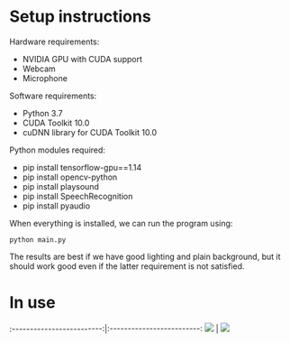 # Setup instructions

Hardware requirements:
* NVIDIA GPU with CUDA support
* Webcam
* Microphone

Software requirements:
* Python 3.7
* CUDA Toolkit 10.0
* cuDNN library for CUDA Toolkit 10.0

Python modules required:
* pip install tensorflow-gpu==1.14
* pip install opencv-python
* pip install playsound
* pip install SpeechRecognition
* pip install pyaudio

When everything is installed, we can run the program using:

```
python main.py
```

The results are best if we have good lighting and plain background, but it should work good even if the latter requirement is not satisfied.

# In use

:-------------------------:|:-------------------------:
![](https://user-images.githubusercontent.com/56405660/75018019-80ba3e80-548e-11ea-807a-8febea18df7d.jpg)  |  ![](https://user-images.githubusercontent.com/56405660/75018046-8e6fc400-548e-11ea-8452-ddad3e3d778b.jpg)
